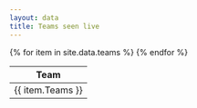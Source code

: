 ```yaml
---
layout: data
title: Teams seen live
---
```


<table class="tablesorter">
    <thead>
      <th>Team</th>
    </thead>
    <tbody>
      {% for item in site.data.teams %}
      <tr>
        <td>{{ item.Teams }}</td>
      </tr>
      {% endfor %}
   </tbody>
</table>
